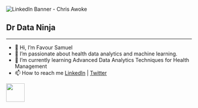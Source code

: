 ![LinkedIn Banner - Chris Awoke](https://github.com/user-attachments/assets/4bb9c5ad-f277-45c3-8d11-94da70f7c6b2)

## Dr Data Ninja

<hr />

- 👋 Hi, I’m Favour Samuel
- 👀 I’m passionate about health data analytics and machine learning.
- 🌱 I’m currently learning Advanced Data Analytics Techniques for Health Management
- 📫 How to reach me [LinkedIn](https://www.linkedin.com/in/chrisawoke/) | [Twitter](https://x.com/Chris_Awoke1)

<!---
Dataninja001/Dataninja001 is a ✨ special ✨ repository because its `README.md` (this file) appears on your GitHub profile.
You can click the Preview link to take a look at your changes.
--->

<img src="https://cdn.jsdelivr.net/gh/devicons/devicon@latest/icons/azuresqldatabase/azuresqldatabase-original.svg" margin-top=80px width=50px height=50px/>
          

